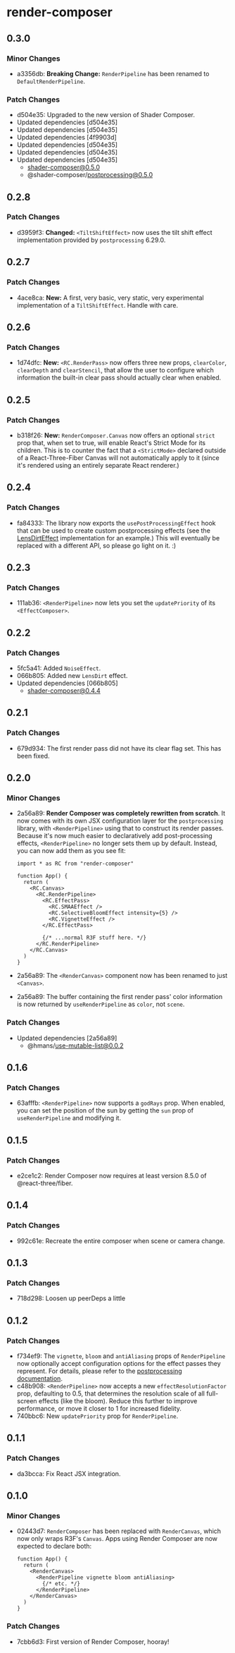 # render-composer

## 0.3.0

### Minor Changes

- a3356db: **Breaking Change:** `RenderPipeline` has been renamed to `DefaultRenderPipeline`.

### Patch Changes

- d504e35: Upgraded to the new version of Shader Composer.
- Updated dependencies [d504e35]
- Updated dependencies [d504e35]
- Updated dependencies [4f9903d]
- Updated dependencies [d504e35]
- Updated dependencies [d504e35]
- Updated dependencies [d504e35]
  - shader-composer@0.5.0
  - @shader-composer/postprocessing@0.5.0

## 0.2.8

### Patch Changes

- d3959f3: **Changed:** `<TiltShiftEffect>` now uses the tilt shift effect implementation provided by `postprocessing` 6.29.0.

## 0.2.7

### Patch Changes

- 4ace8ca: **New:** A first, very basic, very static, very experimental implementation of a `TiltShiftEffect`. Handle with care.

## 0.2.6

### Patch Changes

- 1d74dfc: **New:** `<RC.RenderPass>` now offers three new props, `clearColor`, `clearDepth` and `clearStencil`, that allow the user to configure which information the built-in clear pass should actually clear when enabled.

## 0.2.5

### Patch Changes

- b318f26: **New:** `RenderComposer.Canvas` now offers an optional `strict` prop that, when set to true, will enable React's Strict Mode for its children. This is to counter the fact that a `<StrictMode>` declared outside of a React-Three-Fiber Canvas will not automatically apply to it (since it's rendered using an entirely separate React renderer.)

## 0.2.4

### Patch Changes

- fa84333: The library now exports the `usePostProcessingEffect` hook that can be used to create custom postprocessing effects (see the [LensDirtEffect](https://github.com/hmans/composer-suite/blob/ea4310f08ce5693e5fac4e6e59e97bf6fffa0144/packages/render-composer/src/effects/LensDirtEffect.tsx) implementation for an example.) This will eventually be replaced with a different API, so please go light on it. :)

## 0.2.3

### Patch Changes

- 111ab36: `<RenderPipeline>` now lets you set the `updatePriority` of its `<EffectComposer>`.

## 0.2.2

### Patch Changes

- 5fc5a41: Added `NoiseEffect`.
- 066b805: Added new `LensDirt` effect.
- Updated dependencies [066b805]
  - shader-composer@0.4.4

## 0.2.1

### Patch Changes

- 679d934: The first render pass did not have its clear flag set. This has been fixed.

## 0.2.0

### Minor Changes

- 2a56a89: **Render Composer was completely rewritten from scratch**. It now comes with its own JSX configuration layer for the `postprocessing` library, with `<RenderPipeline>` using that to construct its render passes. Because it's now much easier to declaratively add post-processing effects, `<RenderPipeline>` no longer sets them up by default. Instead, you can now add them as you see fit:

  ```tsx
  import * as RC from "render-composer"

  function App() {
    return (
      <RC.Canvas>
        <RC.RenderPipeline>
          <RC.EffectPass>
            <RC.SMAAEffect />
            <RC.SelectiveBloomEffect intensity={5} />
            <RC.VignetteEffect />
          </RC.EffectPass>

          {/* ...normal R3F stuff here. */}
        </RC.RenderPipeline>
      </RC.Canvas>
    )
  }
  ```

- 2a56a89: The `<RenderCanvas>` component now has been renamed to just `<Canvas>`.
- 2a56a89: The buffer containing the first render pass' color information is now returned by `useRenderPipeline` as `color`, not `scene`.

### Patch Changes

- Updated dependencies [2a56a89]
  - @hmans/use-mutable-list@0.0.2

## 0.1.6

### Patch Changes

- 63afffb: `<RenderPipeline>` now supports a `godRays` prop. When enabled, you can set the position of the sun by getting the `sun` prop of `useRenderPipeline` and modifying it.

## 0.1.5

### Patch Changes

- e2ce1c2: Render Composer now requires at least version 8.5.0 of @react-three/fiber.

## 0.1.4

### Patch Changes

- 992c61e: Recreate the entire composer when scene or camera change.

## 0.1.3

### Patch Changes

- 718d298: Loosen up peerDeps a little

## 0.1.2

### Patch Changes

- f734ef9: The `vignette`, `bloom` and `antiAliasing` props of `RenderPipeline` now optionally accept configuration options for the effect passes they represent. For details, please refer to the [postprocessing documentation](https://pmndrs.github.io/postprocessing/public/docs/).
- c48b908: `<RenderPipeline>` now accepts a new `effectResolutionFactor` prop, defaulting to 0.5, that determines the resolution scale of all full-screen effects (like the bloom). Reduce this further to improve performance, or move it closer to 1 for increased fidelity.
- 740bbc6: New `updatePriority` prop for `RenderPipeline`.

## 0.1.1

### Patch Changes

- da3bcca: Fix React JSX integration.

## 0.1.0

### Minor Changes

- 02443d7: `RenderComposer` has been replaced with `RenderCanvas`, which now only wraps R3F's `Canvas`. Apps using Render Composer are now expected to declare both:

  ```tsx
  function App() {
    return (
      <RenderCanvas>
        <RenderPipeline vignette bloom antiAliasing>
          {/* etc. */}
        </RenderPipeline>
      </RenderCanvas>
    )
  }
  ```

### Patch Changes

- 7cbb6d3: First version of Render Composer, hooray!
